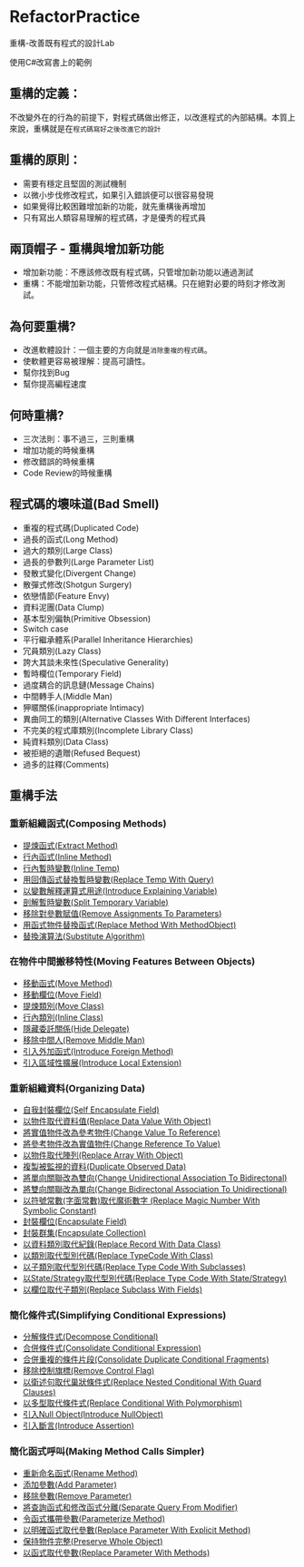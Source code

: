 # RefactorPractice
重構-改善既有程式的設計Lab

使用C#改寫書上的範例

## 重構的定義：
不改變外在的行為的前提下，對程式碼做出修正，以改進程式的內部結構。本質上來說，重構就是在`程式碼寫好之後改進它的設計`

## 重構的原則：
* 需要有穩定且堅固的測試機制
* 以微小步伐修改程式，如果引入錯誤便可以很容易發現
* 如果覺得比較困難增加新的功能，就先重構後再增加
* 只有寫出人類容易理解的程式碼，才是優秀的程式員

## 兩頂帽子 - 重構與增加新功能
* 增加新功能：不應該修改既有程式碼，只管增加新功能以通過測試
* 重構：不能增加新功能，只管修改程式結構。只在絕對必要的時刻才修改測試。

## 為何要重構?
* 改進軟體設計：一個主要的方向就是`消除重複的程式碼`。
* 使軟體更容易被理解：提高可讀性。
* 幫你找到Bug
* 幫你提高編程速度

## 何時重構?
* 三次法則：事不過三，三則重構
* 增加功能的時候重構
* 修改錯誤的時候重構
* Code Review的時候重構

## 程式碼的壞味道(Bad Smell)
* 重複的程式碼(Duplicated Code)
* 過長的函式(Long Method)
* 過大的類別(Large Class)
* 過長的參數列(Large Parameter List)
* 發散式變化(Divergent Change)
* 散彈式修改(Shotgun Surgery)
* 依戀情節(Feature Envy)
* 資料泥團(Data Clump)
* 基本型別偏執(Primitive Obsession)
* Switch case 
* 平行繼承體系(Parallel Inheritance Hierarchies)
* 冗員類別(Lazy Class)
* 誇大其談未來性(Speculative Generality)
* 暫時欄位(Temporary Field)
* 過度耦合的訊息鏈(Message Chains)
* 中間轉手人(Middle Man)
* 狎暱關係(inappropriate Intimacy)
* 異曲同工的類別(Alternative Classes With Different Interfaces)
* 不完美的程式庫類別(Incomplete Library Class)
* 純資料類別(Data Class)
* 被拒絕的遺贈(Refused Bequest)
* 過多的註釋(Comments)

## 重構手法

### 重新組織函式(Composing Methods)
* [提煉函式(Extract Method)](https://github.com/BryanYu/RefactorPractice/tree/master/RefactorPractice/ComposingMethods/ExtractMethod)
* [行內函式(Inline Method)](https://github.com/BryanYu/RefactorPractice/tree/master/RefactorPractice/ComposingMethods/InlineMethod)
* [行內暫時變數(Inline Temp)](https://github.com/BryanYu/RefactorPractice/tree/master/RefactorPractice/ComposingMethods/InlineTemp)
* [用回傳函式替換暫時變數(Replace Temp With Query)](https://github.com/BryanYu/RefactorPractice/tree/master/RefactorPractice/ComposingMethods/ReplaceTempWithQuery)
* [以變數解釋運算式用途(Introduce Explaining Variable)](https://github.com/BryanYu/RefactorPractice/tree/master/RefactorPractice/ComposingMethods/IntroduceExplainingVariable)
* [剖解暫時變數(Split Temporary Variable)](https://github.com/BryanYu/RefactorPractice/tree/master/RefactorPractice/ComposingMethods/SplitTemporaryVariable)
* [移除對參數賦值(Remove Assignments To Parameters)](https://github.com/BryanYu/RefactorPractice/tree/master/RefactorPractice/ComposingMethods/RemoveAssignmentsToParameters)
* [用函式物件替換函式(Replace Method With MethodObject)](https://github.com/BryanYu/RefactorPractice/tree/master/RefactorPractice/ComposingMethods/ReplaceMethodWithMethodObject)
* [替換演算法(Substitute Algorithm)](https://github.com/BryanYu/RefactorPractice/tree/master/RefactorPractice/ComposingMethods/SubstituteAlgorithm)

### 在物件中間搬移特性(Moving Features Between Objects)
* [移動函式(Move Method)](https://github.com/BryanYu/RefactorPractice/tree/master/RefactorPractice/MovingFeaturesBetweenObjects/MoveMethod)
* [移動欄位(Move Field)](https://github.com/BryanYu/RefactorPractice/tree/master/RefactorPractice/MovingFeaturesBetweenObjects/MoveField)
* [提煉類別(Move Class)](https://github.com/BryanYu/RefactorPractice/tree/master/RefactorPractice/MovingFeaturesBetweenObjects/ExtractClass)
* [行內類別(Inline Class)](https://github.com/BryanYu/RefactorPractice/tree/master/RefactorPractice/MovingFeaturesBetweenObjects/InlineClass)
* [隱藏委託關係(Hide Delegate)](https://github.com/BryanYu/RefactorPractice/tree/master/RefactorPractice/MovingFeaturesBetweenObjects/HideDelegate)
* [移除中間人(Remove Middle Man)](https://github.com/BryanYu/RefactorPractice/tree/master/RefactorPractice/MovingFeaturesBetweenObjects/RemoveMiddleMan)
* [引入外加函式(Introduce Foreign Method)](https://github.com/BryanYu/RefactorPractice/tree/master/RefactorPractice/MovingFeaturesBetweenObjects/IntroduceForeignMethod)
* [引入區域性擴展(Introduce Local Extension)](https://github.com/BryanYu/RefactorPractice/tree/master/RefactorPractice/MovingFeaturesBetweenObjects/IntroduceLocalExtension)

### 重新組織資料(Organizing Data)
* [自我封裝欄位(Self Encapsulate Field)](https://github.com/BryanYu/RefactorPractice/tree/master/RefactorPractice/OrganizingData/SelfEncapsulateField)
* [以物件取代資料值(Replace Data Value With Object)](https://github.com/BryanYu/RefactorPractice/tree/master/RefactorPractice/OrganizingData/ReplaceDataValueWithObject)
* [將實值物件改為參考物件(Change Value To Reference)](https://github.com/BryanYu/RefactorPractice/tree/master/RefactorPractice/OrganizingData/ChangeValueToReference)
* [將參考物件改為實值物件(Change Reference To Value)](https://github.com/BryanYu/RefactorPractice/tree/master/RefactorPractice/OrganizingData/ChangeReferenceToValue)
* [以物件取代陣列(Replace Array With Object)](https://github.com/BryanYu/RefactorPractice/tree/master/RefactorPractice/OrganizingData/ReplaceArrayWithObject)
* [複製被監視的資料(Duplicate Observed Data)](https://github.com/BryanYu/RefactorPractice/tree/master/RefactorPractice/OrganizingData/DuplicateObservedData)
* [將單向關聯改為雙向(Change Unidirectional Association To Bidirectonal)](https://github.com/BryanYu/RefactorPractice/tree/master/RefactorPractice/OrganizingData/ChangeUnidirectionalAssociationToBidirectonal)
* [將雙向關聯改為單向(Change Bidirectonal Association To Unidirectional)](https://github.com/BryanYu/RefactorPractice/tree/master/RefactorPractice/OrganizingData/ChangeBidirectonalAssociationToUnidirectional)
* [以符號常數(字面常數)取代魔術數字 (Replace Magic Number With Symbolic Constant)](https://github.com/BryanYu/RefactorPractice/tree/master/RefactorPractice/OrganizingData/ReplaceMagicNumberWithSymbolicConstant)
* [封裝欄位(Encapsulate Field)](https://github.com/BryanYu/RefactorPractice/tree/master/RefactorPractice/OrganizingData/EncapsulateField)
* [封裝群集(Encapsulate Collection)](https://github.com/BryanYu/RefactorPractice/tree/master/RefactorPractice/OrganizingData/EncapsulateCollection)
* [以資料類別取代紀錄(Replace Record With Data Class)](https://github.com/BryanYu/RefactorPractice/tree/master/RefactorPractice/OrganizingData/ReplaceRecordWithDataClass)
* [以類別取代型別代碼(Replace TypeCode With Class)](https://github.com/BryanYu/RefactorPractice/tree/master/RefactorPractice/OrganizingData/ReplaceTypeCodeWithClass)
* [以子類別取代型別代碼(Replace Type Code With Subclasses)](https://github.com/BryanYu/RefactorPractice/tree/master/RefactorPractice/OrganizingData/ReplaceTypeCodeWithSubclasses)
* [以State/Strategy取代型別代碼(Replace Type Code With State/Strategy)](https://github.com/BryanYu/RefactorPractice/tree/master/RefactorPractice/OrganizingData/ReplaceTypeCodeWithStateOrStrategy)
* [以欄位取代子類別(Replace Subclass With Fields)](https://github.com/BryanYu/RefactorPractice/tree/master/RefactorPractice/OrganizingData/ReplaceSubclassWithFields)

### 簡化條件式(Simplifying Conditional Expressions)
* [分解條件式(Decompose Conditional)](https://github.com/BryanYu/RefactorPractice/tree/master/RefactorPractice/SimplifyingConditionalExpressions/DecomposeConditional)
* [合併條件式(Consolidate Conditional Expression)](https://github.com/BryanYu/RefactorPractice/tree/master/RefactorPractice/SimplifyingConditionalExpressions/ConsolidateConditionalExpression)
* [合併重複的條件片段(Consolidate Duplicate Conditional Fragments)](https://github.com/BryanYu/RefactorPractice/tree/master/RefactorPractice/SimplifyingConditionalExpressions/ConsolidateDuplicateConditionalFragments)
* [移除控制旗標(Remove Control Flag)](https://github.com/BryanYu/RefactorPractice/tree/master/RefactorPractice/SimplifyingConditionalExpressions/RemoveControlFlag)
* [以衛述句取代巢狀條件式(Replace Nested Conditional With Guard Clauses)](https://github.com/BryanYu/RefactorPractice/tree/master/RefactorPractice/SimplifyingConditionalExpressions/ReplaceNestedConditionalWithGuardClauses)
* [以多型取代條件式(Replace Conditional With Polymorphism)](https://github.com/BryanYu/RefactorPractice/tree/master/RefactorPractice/SimplifyingConditionalExpressions/ReplaceConditionalWithPolymorphism)
* [引入Null Object(Introduce NullObject)](https://github.com/BryanYu/RefactorPractice/tree/master/RefactorPractice/SimplifyingConditionalExpressions/IntroduceNullObject)
* [引入斷言(Introduce Assertion)](https://github.com/BryanYu/RefactorPractice/tree/master/RefactorPractice/SimplifyingConditionalExpressions/IntroduceAssertion)

### 簡化函式呼叫(Making Method Calls Simpler)
* [重新命名函式(Rename Method)](https://github.com/BryanYu/RefactorPractice/tree/master/RefactorPractice/MakingMethodCallsSimpler/RenameMethod)
* [添加參數(Add Parameter)](https://github.com/BryanYu/RefactorPractice/tree/master/RefactorPractice/MakingMethodCallsSimpler/AddParameter)
* [移除參數(Remove Parameter)](https://github.com/BryanYu/RefactorPractice/tree/master/RefactorPractice/MakingMethodCallsSimpler/RemoveParameter)
* [將查詢函式和修改函式分離(Separate Query From Modifier)](https://github.com/BryanYu/RefactorPractice/tree/master/RefactorPractice/MakingMethodCallsSimpler/SeparateQueryFromModifier)
* [令函式攜帶參數(Parameterize Method)](https://github.com/BryanYu/RefactorPractice/tree/master/RefactorPractice/MakingMethodCallsSimpler/ParameterizeMethod)
* [以明確函式取代參數(Replace Parameter With Explicit Method)](https://github.com/BryanYu/RefactorPractice/tree/master/RefactorPractice/MakingMethodCallsSimpler/ReplaceParameterWithExplicitMethod)
* [保持物件完整(Preserve Whole Object)](https://github.com/BryanYu/RefactorPractice/tree/master/RefactorPractice/MakingMethodCallsSimpler/PreserveWholeObject)
* [以函式取代參數(Replace Parameter With Methods)](https://github.com/BryanYu/RefactorPractice/tree/master/RefactorPractice/MakingMethodCallsSimpler/ReplaceParameterWithMethods)